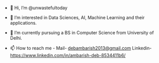 - 👋 Hi, I’m @unwastefultoday
- 👀 I’m interested in Data Sciences, AI, Machine Learning and their applications.
- 🌱 I’m currently pursuing a BS in Computer Science from University of Delhi.

- 📫 How to reach me -
Mail- debambarish2013@gmail.com
Linkedin- https://www.linkedin.com/in/ambarish-deb-8534411b6/

<!---
unwastefultoday/unwastefultoday is a ✨ special ✨ repository because its `README.md` (this file) appears on your GitHub profile.
You can click the Preview link to take a look at your changes.
--->
